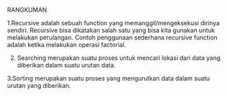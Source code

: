RANGKUMAN

1.Recursive adalah sebuah function yang memanggil/mengeksekusi dirinya sendiri. Recursive bisa dikatakan salah satu yang bisa kita gunakan untuk melakukan perulangan. Contoh penggunaan sederhana recursive function adalah ketika melakukan operasi factorial.

2. Searching merupakan suatu proses untuk mencari lokasi dari data yang diberikan dalam suatu urutan data.

3.Sorting merupakan suatu proses  yang mengurutkan data dalam suatu urutan yang diberikan.